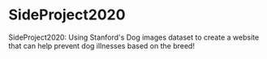 # SideProject2020
SideProject2020: Using Stanford's Dog images dataset to create a website that can help prevent dog illnesses based on the breed!
